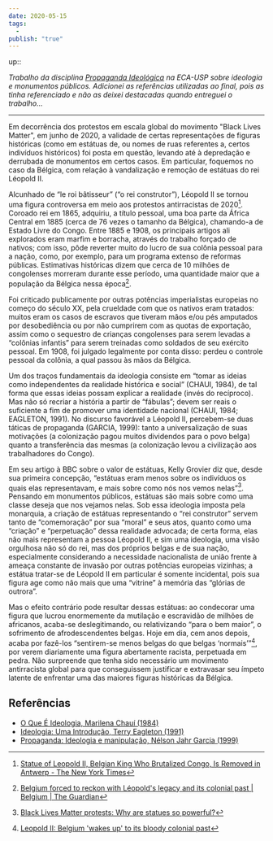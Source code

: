```yaml
---
date: 2020-05-15
tags:
  - 
publish: "true"
---
```

up:: 

*Trabalho da disciplina [Propaganda Ideológica](https://uspdigital.usp.br/jupiterweb/obterDisciplina?sgldis=CRP0171&codcur=27011&codhab=502) na ECA-USP sobre ideologia e monumentos públicos. Adicionei as referências utilizadas ao final, pois as tinha referenciado e não as deixei destacadas quando entreguei o trabalho...*

---

Em decorrência dos protestos em escala global do movimento "Black Lives Matter", em junho de 2020, a validade de certas representações de figuras históricas (como em estátuas de, ou nomes de ruas referentes a, certos indivíduos históricos) foi posta em questão, levando até à depredação e derrubada de monumentos em certos casos. Em particular, foquemos no caso da Bélgica, com relação à vandalização e remoção de estátuas do rei Léopold II.

Alcunhado de “le roi bâtisseur” (“o rei construtor”), Léopold II se tornou uma figura controversa em meio aos protestos antirracistas de 2020[^1]. Coroado rei em 1865, adquiriu, a título pessoal, uma boa parte da África Central em 1885 (cerca de 76 vezes o tamanho da Bélgica), chamando-a de Estado Livre do Congo. Entre 1885 e 1908, os principais
artigos ali explorados eram marfim e borracha, através do trabalho forçado de nativos; com isso, pôde reverter muito do lucro de sua colônia pessoal para a nação, como, por exemplo, para um programa extenso de reformas públicas. Estimativas históricas dizem que cerca de 10 milhões de congolenses morreram durante esse período, uma quantidade maior que a população da Bélgica nessa época[^2].

Foi criticado publicamente por outras potências imperialistas europeias no começo do século XX, pela crueldade com que os nativos eram tratados: muitos eram os casos de escravos que tiveram mãos e/ou pés amputados por desobediência ou por não cumprirem com as quotas de exportação, assim como o sequestro de crianças congolenses para serem levadas a “colônias infantis” para serem treinadas como soldados de seu exército pessoal. Em 1908, foi julgado legalmente por conta disso: perdeu o controle pessoal da colônia, a qual passou às mãos da Bélgica.

Um dos traços fundamentais da ideologia consiste em “tomar as ideias como independentes da realidade histórica e social” (CHAUI, 1984), de tal forma que essas ideias possam explicar a realidade (invés do recíproco). Mas não só recriar a história a partir de “fábulas”; devem ser reais o suficiente a fim de promover uma identidade nacional (CHAUI, 1984; EAGLETON, 1991). No discurso favorável a Léopold II, percebem-se duas táticas de propaganda (GARCIA, 1999): tanto a universalização de suas motivações (a colonização pagou muitos dividendos para o povo belga) quanto a transferência das mesmas (a colonização levou a civilização aos trabalhadores do Congo).

Em seu artigo à BBC sobre o valor de estátuas, Kelly Grovier diz que, desde sua primeira concepção, “estátuas eram menos sobre os indivíduos os quais elas representavam, e mais sobre como nós nos vemos nelas”[^3]. Pensando em monumentos públicos, estátuas são mais sobre como uma classe deseja que nos vejamos nelas. Sob essa ideologia imposta pela monarquia, a criação de estátuas representando o “rei construtor” servem tanto de “comemoração” por sua “moral” e seus atos, quanto como uma “criação” e “perpetuação” dessa realidade advocada; de certa forma, elas não mais representam a pessoa Léopold II, e sim uma ideologia, uma visão orgulhosa não só do rei, mas dos próprios belgas e de sua nação, especialmente considerando a necessidade nacionalista de união frente à ameaça constante de invasão por outras potências europeias vizinhas; a estátua tratar-se de Léopold II em particular é somente incidental, pois sua figura age como não mais que uma “vitrine” à memória das “glórias de outrora”.

Mas o efeito contrário pode resultar dessas estátuas: ao condecorar uma figura que lucrou enormemente da mutilação e escravidão de milhões de africanos, acaba-se deslegitimando, ou relativizando “para o bem maior”, o sofrimento de afrodescendentes belgas. Hoje em dia, cem anos depois, acaba por fazê-los “sentirem-se menos belgas do que belgas ‘normais’”[^4], por verem diariamente uma figura abertamente racista, perpetuada em pedra. Não surpreende que tenha sido necessário um movimento antirracista global para que conseguissem justificar e extravasar seu ímpeto latente de enfrentar uma das maiores figuras históricas da Bélgica.

## Referências
- [O Que É Ideologia, Marilena Chauí (1984)](https://edisciplinas.usp.br/pluginfile.php/5109355/mod_resource/content/0/Chaui.pdf)
- [Ideologia: Uma Introdução, Terry Eagleton (1991)](https://edisciplinas.usp.br/pluginfile.php/5109351/mod_resource/content/0/Eagleton_Comp.pdf)
- [Propaganda: Ideologia e manipulação, Nélson Jahr Garcia (1999)](https://edisciplinas.usp.br/pluginfile.php/5109361/mod_resource/content/0/Propaganda%20ideologia%20e%20manipulacao%20N%20J%20Garcia.pdf)


[^1]: [Statue of Leopold II, Belgian King Who Brutalized Congo, Is Removed in Antwerp - The New York Times](https://www.nytimes.com/2020/06/09/world/europe/king-leopold-statue-antwerp.html)
[^2]: [Belgium forced to reckon with Léopold's legacy and its colonial past | Belgium | The Guardian](https://www.theguardian.com/world/2020/jun/12/belgium-forced-to-reckon-with-leopolds-legacy-and-its-colonial-past)
[^3]: [Black Lives Matter protests: Why are statues so powerful?](https://www.bbc.com/culture/article/20200612-black-lives-matter-protests-why-are-statues-so-powerful)
[^4]: [Leopold II: Belgium 'wakes up' to its bloody colonial past](https://www.bbc.com/news/world-europe-53017188)